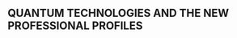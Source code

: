 QUANTUM TECHNOLOGIES AND THE NEW PROFESSIONAL PROFILES
-------------------------------------------------------
